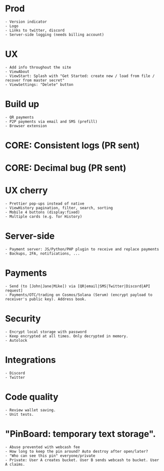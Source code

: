 # Prod
    - Version indicator
    - Logo
    - Links to twitter, discord
    - Server-side logging (needs billing account)

# UX
    - Add info throughout the site
    - ViewAbout
    - ViewStart: Splash with "Get Started: create new / load from file / recover from master secret"
    - ViewSettings: "Delete" button

# Build up
    - QR payments
    - P2P payments via email and SMS (prefill)
    - Browser extension

# CORE: Consistent logs (PR sent)
# CORE: Decimal bug (PR sent)

# UX cherry
    - Prettier pop-ups instead of native
    - ViewHistory pagination, filter, search, sorting
    - Mobile 4 buttons (display:fixed)
    - Multiple cards (e.g. for History)

# Server-side
    - Payment server: JS/Python/PHP plugin to receive and replace payments
    - Backups, 2FA, notifications, ...

# Payments
    - Send (to [John|Jane|Mike]) via [QR|email|SMS|Twitter|Discord|API request]
    - Payments/OTC/trading on Cosmos/Solana (Serum) (encrypt payload to receiver's public key). Address book.

# Security
    - Encrypt local storage with password
    - Keep encrypted at all times. Only decrypted in memory.
    - Autolock

# Integrations
    - Discord
    - Twitter

# Code quality
    - Review wallet saving.
    - Unit tests.

# "PinBoard: temporary text storage".
    - Abuse prevented with webcash fee
    - How long to keep the pin around? Auto destroy after open/later?
    - "Who can see this pin" everyone/private
    - Private: User A creates bucket. User B sends webcash to bucket. User A claims.
